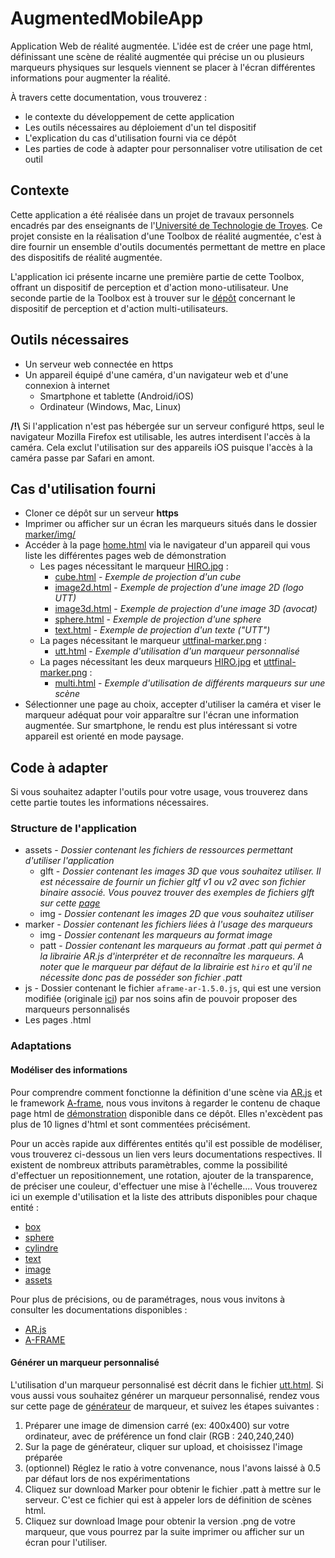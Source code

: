 # AugmentedMobileApp

Application Web de réalité augmentée. L'idée est de créer une page html, définissant une scène de réalité augmentée qui précise un ou plusieurs marqueurs physiques sur lesquels viennent se placer à l'écran différentes informations pour augmenter la réalité.

À travers cette documentation, vous trouverez :
- le contexte du développement de cette application
- Les outils nécessaires au déploiement d'un tel dispositif
- L'explication du cas d'utilisation fourni via ce dépôt
- Les parties de code à adapter pour personnaliser votre utilisation de cet outil
## Contexte

Cette application a été réalisée dans un projet de travaux personnels encadrés par des enseignants de l'[Université de Technologie de Troyes](https://www.utt.fr/). Ce projet consiste en la réalisation d'une Toolbox de réalité augmentée, c'est à dire fournir un ensemble d'outils documentés permettant de mettre en place des dispositifs de réalité augmentée. 

L'application ici présente incarne une première partie de cette Toolbox, offrant un dispositif de perception et d'action mono-utilisateur. Une seconde partie de la Toolbox est à trouver sur le [dépôt](https://github.com/guibzy/AugmentedMapApp) concernant le dispositif de perception et d'action multi-utilisateurs.  

## Outils nécessaires

- Un serveur web connectée en https
- Un appareil équipé d'une caméra, d'un navigateur web et d'une connexion à internet
    - Smartphone et tablette (Android/iOS)
    - Ordinateur (Windows, Mac, Linux)

**/!\\** Si l'application n'est pas hébergée sur un serveur configuré https, seul le navigateur Mozilla Firefox est utilisable, les autres interdisent l'accès à la caméra. Cela exclut l'utilisation sur des appareils iOS puisque l'accès à la caméra passe par Safari en amont. 

## Cas d'utilisation fourni
- Cloner ce dépôt sur un serveur **https**
- Imprimer ou afficher sur un écran les marqueurs situés dans le dossier [marker/img/](marker/img)
- Accéder à la page [home.html](home.html) via le navigateur d'un appareil qui vous liste les différentes pages web de démonstration
    - Les pages nécessitant le marqueur [HIRO.jpg](marker/img/HIRO.jpg) :
        - [cube.html](cube.html) - *Exemple de projection d'un cube*
        - [image2d.html](image2d.html)  - *Exemple de projection d'une image 2D (logo UTT)*
        - [image3d.html](image3d.html) - *Exemple de projection d'une image 3D (avocat)*
        - [sphere.html](sphere.html) - *Exemple de projection d'une sphere*
        - [text.html](text.html) - *Exemple de projection d'un texte ("UTT")*
    - La pages nécessitant le marqueur [uttfinal-marker.png](marker/img/uttfinal-marker.png) :
        - [utt.html](utt.html) - *Exemple d'utilisation d'un marqueur personnalisé*
    - La pages nécessitant les deux marqueurs [HIRO.jpg](marker/img/HIRO.jpg) et [uttfinal-marker.png](marker/img/uttfinal-marker.png) :
        - [multi.html](multi.html) - *Exemple d'utilisation de différents marqueurs sur une scène*
- Sélectionner une page au choix, accepter d'utiliser la caméra et viser le marqueur adéquat pour voir apparaître sur l'écran une information augmentée. Sur smartphone, le rendu est plus intéressant si votre appareil est orienté en mode paysage.
        
## Code à adapter

Si vous souhaitez adapter l'outils pour votre usage, vous trouverez dans cette partie toutes les informations nécessaires.
### Structure de l'application
- assets - *Dossier contenant les fichiers de ressources permettant d'utiliser l'application*
    - glft - *Dossier contenant les images 3D que vous souhaitez utiliser. Il est nécessaire de fournir un fichier gltf v1 ou v2 avec son fichier binaire associé. Vous pouvez trouver des exemples de fichiers glft sur cette [page](https://github.com/KhronosGroup/glTF-Sample-Models)*
    - img - *Dossier contenant les images 2D que vous souhaitez utiliser*
- marker - *Dossier contenant les fichiers liées à l'usage des marqueurs*
    - img - *Dossier contenant les marqueurs au format image*
    - patt - *Dossier contenant les marqueurs au format .patt qui permet à la librairie AR.js d'interpréter et de reconnaître les marqueurs. A noter que le marqueur par défaut de la librairie est `hiro` et qu'il ne nécessite donc pas de posséder son fichier .patt*
- js - Dossier contenant le fichier `aframe-ar-1.5.0.js`, qui est une version modifiée (originale [ici](https://github.com/jeromeetienne/AR.js/tree/master/aframe/build)) par nos soins afin de pouvoir proposer des marqueurs personnalisés
- Les pages .html 

### Adaptations

#### Modéliser des informations

Pour comprendre comment fonctionne la définition d'une scène via [AR.js](https://github.com/jeromeetienne/AR.js) et le framework [A-frame](https://aframe.io/blog/arjs/), nous vous invitons à regarder le contenu de chaque page html de [démonstration](#cas-dutilisation-fourni) disponible dans ce dépôt. Elles n'excèdent pas plus de 10 lignes d'html et sont commentées précisément.

Pour un accès rapide aux différentes entités qu'il est possible de modéliser, vous trouverez ci-dessous un lien vers leurs documentations respectives. Il existent de nombreux attributs paramètrables, comme la possibilité d'effectuer un repositionnement, une rotation, ajouter de la transparence, de préciser une couleur, d'effectuer une mise à l'échelle.... Vous trouverez ici un exemple d'utilisation et la liste des attributs disponibles pour chaque entité :
- [box](https://aframe.io/docs/0.8.0/primitives/a-box.html#sidebar)
- [sphere](https://aframe.io/docs/0.8.0/primitives/a-sphere.html#sidebar)
- [cylindre](https://aframe.io/docs/0.8.0/primitives/a-cylinder.html#sidebar)
- [text](https://aframe.io/docs/0.5.0/primitives/a-text.html)
- [image](https://aframe.io/docs/0.5.0/primitives/a-image.html)
- [assets](https://aframe.io/docs/0.8.0/core/asset-management-system.html#sidebar)

Pour plus de précisions, ou de paramétrages, nous vous invitons à consulter les documentations disponibles :
- [AR.js](https://github.com/jeromeetienne/AR.js)
- [A-FRAME](https://aframe.io/blog/arjs/)

#### Générer un marqueur personnalisé

L'utilisation d'un marqueur personnalisé est décrit dans le fichier [utt.html](utt.html). Si vous aussi vous souhaitez générer un marqueur personnalisé, rendez vous sur cette page de [générateur](https://jeromeetienne.github.io/AR.js/three.js/examples/marker-training/examples/generator.html) de marqueur, et suivez les étapes suivantes :
   1. Préparer une image de dimension carré (ex: 400x400) sur votre ordinateur, avec de préférence un fond clair (RGB : 240,240,240)
   2. Sur la page de générateur, cliquer sur upload, et choisissez l'image préparée
   3. (optionnel) Réglez le ratio à votre convenance, nous l'avons laissé à 0.5 par défaut lors de nos expérimentations
   4. Cliquez sur download Marker pour obtenir le fichier .patt à mettre sur le serveur. C'est ce fichier qui est à appeler lors de définition de scènes html.
   5. Cliquez sur download Image pour obtenir la version .png de votre marqueur, que vous pourrez par la suite imprimer ou afficher sur un écran pour l'utiliser.